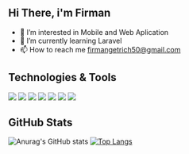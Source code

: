 ## Hi There, i'm Firman

- 👀 I’m interested in Mobile and Web Aplication
- 🌱 I’m currently learning Laravel
- 📫 How to reach me firmangetrich50@gmail.com

## Technologies & Tools
![](https://img.shields.io/badge/OS-Windows-informational?style=flat&logo=windows&logoColor=white&color=2bbc8a)
![](https://img.shields.io/badge/Editor-Atom-informational?style=flat&logo=atom&logoColor=white&color=2bbc8a)
![](https://img.shields.io/badge/Code-HTML5-informational?style=flat&logo=html5&logoColor=white&color=2bbc8a)
![](https://img.shields.io/badge/Code-PHP-informational?style=flat&logo=php&logoColor=white&color=2bbc8a)
![](https://img.shields.io/badge/Code-Laravel-informational?style=flat&logo=laravel&logoColor=white&color=2bbc8a)
![](https://img.shields.io/badge/Code-Java-informational?style=flat&logo=java&logoColor=white&color=2bbc8a)
![](https://img.shields.io/badge/Tools-MySQL-informational?style=flat&logo=mysql&logoColor=white&color=2bbc8a)

## GitHub Stats
![Anurag's GitHub stats](https://github-readme-stats.vercel.app/api?username=FirmanWahyudi007&show_icons=true&theme=radical)
[![Top Langs](https://github-readme-stats.vercel.app/api/top-langs/?username=FirmanWahyudi007&layout=compact)](https://github.com/FirmanWahyudi007)

<!---
FirmanWahyudi007/FirmanWahyudi007 is a ✨ special ✨ repository because its `README.md` (this file) appears on your GitHub profile.
You can click the Preview link to take a look at your changes.
--->
